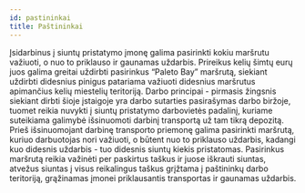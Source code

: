 ```yaml
---
id: pastininkai
title: Paštininkai
---
```


Įsidarbinus į siuntų pristatymo įmonę galima pasirinkti kokiu maršrutu važiuoti, o nuo to priklauso ir gaunamas uždarbis. Prireikus kelių šimtų eurų juos galima greitai uždirbti pasirinkus “Paleto Bay” maršrutą, siekiant uždirbti didesnius pinigus patariama važiuoti didesnius maršrutus apimančius kelių miestelių teritoriją. Darbo principai - pirmasis žingsnis siekiant dirbti šioje įstaigoje yra darbo sutarties pasirašymas darbo biržoje, tuomet reikia nuvykti į siuntų pristatymo darbovietės padalinį, kuriame suteikiama galimybė išsinuomoti darbinį transportą už tam tikrą depozitą. Prieš išsinuomojant darbinę transporto priemonę galima pasirinkti maršrutą, kuriuo darbuotojas nori važiuoti, o būtent nuo to priklauso uždarbis, kadangi kuo didesnis uždarbis - tuo didesnis siuntų kiekis pristatomas. Pasirinkus maršrutą reikia važinėti per paskirtus taškus ir juose iškrauti siuntas, atvežus siuntas į visus reikalingus taškus grįžtama į paštininkų darbo teritoriją, grąžinamas įmonei priklausantis transportas ir gaunamas uždarbis.
